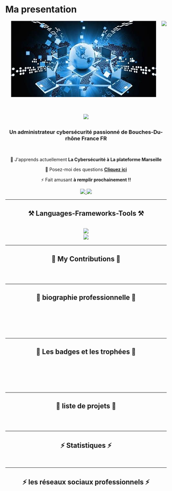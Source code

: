# Ma presentation
<div align="center" >
    <img align="right" src="https://visitor-badge.laobi.icu/badge?page_id=mohammed-zelmati.presentation" />
    <img src="images/admin-reseau.jpg" alt="Administrateur Systèmes et Réseaux"> 
</div>

<h1 align="center">
    <img src="https://readme-typing-svg.herokuapp.com/?font=Righteous&size=30&center=true&vCenter=true&width=900&height=70&duration=4000&lines=Salut!+👋;+Je+suis+Mohammed+ZELMATI+!;+🔭+Espérant+administrateur+système+et+réseaux;" />
</h1>

<h3 align="center">Un administrateur cybersécurité passionné  de Bouches-Du-rhône France FR</h3>

<br/>

<div align="center">
 
 🌱 J'apprends actuellement **La Cybersécurité à La plateforme Marseille**

💬 Posez-moi des questions  **[Cliquez ici](https://github.com/mohammed-zelmati/presentation/issues)**

⚡ Fait amusant **à remplir prochainement !!**
 </div>
 
<div align="center">
  <!--a href="mailto:mohammed.zelmati@laplateforme.io">
    <img src="https://img.shields.io/badge/Gmail-333333?style=for-the-badge&logo=gmail&logoColor=red" />
  </a-->
  <a href="https://www.linkedin.com/in/mohammed-zelmati-5a3283340/" target="_blank">
    <img src="https://img.shields.io/badge/LinkedIn-0077B5?style=for-the-badge&logo=linkedin&logoColor=white" target="_blank" />
  </a>
  <a href="https://mohammed-zelmati.github.io/" target="_blank">
     <img src="https://img.shields.io/badge/Portfolio-FF5722?style=for-the-badge&logo=todoist&logoColor=white" target="_blank" /> 
  </a>
</div>

 <hr/>
 
<h2 align="center">⚒️ Languages-Frameworks-Tools ⚒️</h2>
<br/>
<div align="center" background="white">
    <img src="https://skillicons.dev/icons?i=css,html,bootstrap,vscode,figma,git,github,debian" /><br>
    <img src="https://skillicons.dev/icons?i=python,javascript,php,mysql,bash,c#,java" />
</div>

<hr/>

<div align="center">
  <h2>🐍 My Contributions 🐍</h2>
  <br>
  <!--img alt="snake eating my contributions" src="https://raw.githubusercontent.com/ZELMAT/Mohammed-ZELMATI/output/github-contribution-grid-snake.svg" /-->
 
  <br/>
</div>

<hr/>

<div align="center">
  <h2>🐍 biographie professionnelle 🐍</h2>
  <br>
  <!--img alt="snake eating my contributions" src="https://raw.githubusercontent.com/ZELMAT/Mohammed-ZELMATI/output/github-contribution-grid-snake.svg" /-->
 
  <br/><br/><br/>
</div>

<hr/>

<div align="center">
  <h2>🐍 Les badges et les trophées 🐍</h2>
  <br>
  <!--img alt="snake eating my contributions" src="https://raw.githubusercontent.com/ZELMAT/Mohammed-ZELMATI/output/github-contribution-grid-snake.svg" /-->
 
  <br/><br/><br/>
</div>

<hr/>

<div align="center">
  <h2>🐍 liste de projets 🐍</h2>
  <br>
  <!--img alt="snake eating my contributions" src="https://raw.githubusercontent.com/ZELMAT/Mohammed-ZELMATI/output/github-contribution-grid-snake.svg" /-->
 
  <br/>
</div>

<hr/>

<h2 align="center">⚡ Statistiques ⚡</h2>
<br>
<hr/>

<h2 align="center">⚡ les réseaux sociaux professionnels ⚡</h2>
<!--br>
à refaire et à compléter <br>
## Biographie Professionnelle Une brève présentation de soi-même ou de ses compétences professionnelles.  <br>
## Badges et Trophées  
<br>- **Certifications** : Nom de la certification -  <br>
**Compétences** : Liste des compétences - 
**Contributions Open Source** : Contributions importantes -  <br>
**Réalisations Professionnelles** : Réalisations marquantes  <br>
## Projets Importants 1.  <br>
**Nom du Projet 1** : Brève description du projet.  <br>
2. **Nom du Projet 2** : Brève description du projet.  <br>
3. **Nom du Projet 3** : Brève description du projet.  <br>
4. **Nom du Projet 4** : Brève description du projet.  <br>
## Statistiques -  <br>
**Contributions** : Statistiques de contributions -  <br>
**Activités Open Source** : Détails des activités open source  <br>
## Projets Épinglés <br>
- [Nom du Projet 1](lien) <br>
- [Nom du Projet 2](lien)  <br>
- [Nom du Projet 3](lien)  <br>
- [Nom du Projet 4](lien)  <br>
## Réseaux Sociaux Professionnels : <br>
[X (anciennement Twitter)](https://www.x.com/tonprofil) --/> 

- [Portfolio](https://github.com/mohammed-zelmati/mohammed-zelmati.github.io)
- [LinkedIn](https://www.linkedin.com/in/mohammed-zelmati-5a3283340/) 
 --/> <br>



